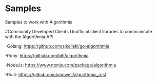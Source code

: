 # Samples
Samples to work with Algorithmia


#Community Developed Clients
Unofficial client libraries to communicate with the Algorithmia API

-Golang:
https://github.com/sjkaliski/go-algorithmia

-Ruby:
https://github.com/bih/algorithmia

-NodeJs:
https://www.npmjs.com/package/algorithmia

-Rust:
https://github.com/anowell/algorithmia_rust
